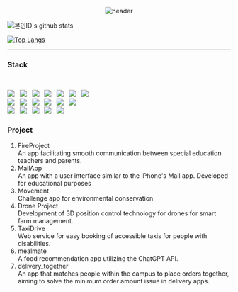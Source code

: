 <div id="header" align="center">

  ![header](https://capsule-render.vercel.app/api?type=waving&color=99BC85&height=200&section=header&text=Welcome%20to%20YG's&fontSize=40)
  
<link href="https://cdn.jsdelivr.net/npm/bootstrap@5.2.2/dist/css/bootstrap.min.css" rel="stylesheet" integrity="sha384-Zenh87qX5JnK2Jl0vWa8Ck2rdkQ2Bzep5IDxbcnCeuOxjzrPF/et3URy9Bv1WTRi" crossorigin="anonymous">

</div>

<div id="body">

![본인ID's github stats](https://github-readme-stats.vercel.app/api?username=Seo-Yegyeong&show_icons=true&bg_color=50,E1F0DA,99BC85&text_color=294B29)

[![Top Langs](https://github-readme-stats.vercel.app/api/top-langs/?username=Seo-Yegyeong&layout=compact)](https://github.com/anuraghazra/github-readme-stats)

* * * * *

<h3><b>Stack</b></h3>
</br>
<p>
<img src="https://img.shields.io/badge/Flutter-02569B?style=flat-square&logo=Flutter&logoColor=white"/></a> &nbsp 
<img src="https://img.shields.io/badge/Dart-0175C2?style=flat-square&logo=Dart&logoColor=white"/></a> &nbsp 
<img src="https://img.shields.io/badge/Firebase-FFCA28?style=flat-square&logo=Firebase&logoColor=white"/></a> &nbsp
<img src="https://img.shields.io/badge/Figma-F24E1E?style=flat-square&logo=Figma&logoColor=white"/></a> &nbsp 
<img src="https://img.shields.io/badge/C-A8B9CC?style=flat-square&logo=C&logoColor=white"/></a> &nbsp
<img src="https://img.shields.io/badge/Python-00599C?style=flat-square&logo=c%2B%2B&logoColor=white"/></a> &nbsp 
<img src="https://img.shields.io/badge/Java-007396?style=flat-square&logo=Java&logoColor=white"/></a> &nbsp
<br>
<img src="https://img.shields.io/badge/HTML5-E34F26?style=flat-square&logo=HTML5&logoColor=white"/></a> &nbsp
<img src="https://img.shields.io/badge/CSS3-1572B6?style=flat-square&logo=CSS3&logoColor=white"/></a> &nbsp
<img src="https://img.shields.io/badge/JavaScript-F7DF1E?style=flat-square&logo=JavaScript&logoColor=white"/></a> &nbsp
<img src="https://img.shields.io/badge/Spring-6DB33F?style=flat-square&logo=Spring&logoColor=white"/></a> &nbsp 
<img src="https://img.shields.io/badge/Bootstrap-7952B3?style=flat-square&logo=Bootstrap&logoColor=white"/></a> &nbsp
<img src="https://img.shields.io/badge/Apache Tomcat-F8DC75?style=flat-square&logo=Apache Tomcat&logoColor=white"/></a> &nbsp
<br>
<img src="https://img.shields.io/badge/MySQL-4479A1?style=flat-square&logo=MySQL&logoColor=white"/></a> &nbsp 
<img src="https://img.shields.io/badge/FileZilla-BF0000?style=flat-square&logo=FileZilla&logoColor=white"/></a> &nbsp
<img src="https://img.shields.io/badge/VirtualBox-183A61?style=flat-square&logo=VirtualBox&logoColor=white"/></a> &nbsp 
<img src="https://img.shields.io/badge/Linux-FCC624?style=flat-square&logo=Linux&logoColor=white"/></a> &nbsp 
<img src="https://img.shields.io/badge/Terminal-241F31?style=flat-square&logo=GNOME Terminal&logoColor=white"/></a> &nbsp 
</p>


<h3><b>Project</b></h3>

1. FireProject <br>
   An app facilitating smooth communication between special education teachers and parents.
3. MailApp <br>
   An app with a user interface similar to the iPhone's Mail app.
   Developed for educational purposes
4. Movement <br>
   Challenge app for environmental conservation
5. Drone Project <br>
   Development of 3D position control technology for drones for smart farm management.
7. TaxiDrive <br>
   Web service for easy booking of accessible taxis for people with disabilities.
9. mealmate <br>
   A food recommendation app utilizing the ChatGPT API.
11. delivery_together <br>
   An app that matches people within the campus to place orders together, aiming to solve the minimum order amount issue in delivery apps.


</div>
